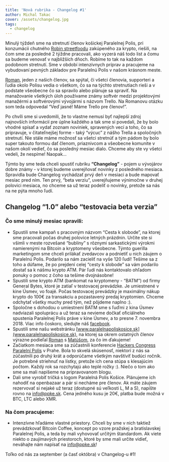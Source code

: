 ```yaml
---
title: 'Nová rubrika - Changelog #1'
author: Michal Takac
cover: /assets/changelog.jpg
tags:
  - changelog
---
```

Minulý týždeň sme na stretnutí členov košickej Paralelnej Polis, pri konzumácii chutného [Robin streetfoodu](https://www.facebook.com/RobinStreetFoodKE/) zakúpeného za krypto, riešili, na čom sme za posledné 2 týždne pracovali, ako vyzerá náš todo list a čomu sa budeme venovať v najbližších dňoch. Robíme to tak na každom podobnom stretnutí. Sme v období intenzívnych príprav a pracujeme na vybudovaní pevných základov pre Paralelnú Polis v našom krásnom meste.

[Roman](https://romanvesely.com/), jeden z našich členov, sa spýtal, či všetci členovia, supporteri a ľudia okolo Polisu vedia o všetkom, čo sa na týchto stretnutiach rieši a v podstate všeobecne čo sa spravilo alebo plánuje sa spraviť. Na manažovanie všetkých úloh používame známy softvér medzi projektovými manažérmi a softvérovými vývojármi s názvom Trello. Na Romanovu otázku som teda odpovedal “Veď jasné! Máme Trello pre členov!”.

Po chvíli sme si uvedomili, že to vlastne nemusí byť najlepší zdroj najnovších informácií pre úplne každého a tak sme si povedali, že by bolo vhodné spísať a vydať zoznam noviniek, spravených vecí a toho, čo sa pripravuje, v čitateľnejšej forme - taký “výcuc” z nášho Trella a spoločných stretnutí. Nie stále máme možnosť sa všetci stretnúť a tým pádom by bolo super takouto formou dať členom, priaznivcom a všeobecne komunite v našom okolí vedieť, čo sa posledný mesiac dialo. Chceme aby ste vy všetci vedeli, že nespíme! Naopak...

Týmto by sme teda chceli spustiť rubriku **“Changelog”** - pojem u vývojárov dobre známy - v ktorej budeme uverejňovať novinky z posledného mesiaca. Spravidla bude Changelog vychádzať prvý deň v mesiaci a bude mapovať mesiac pred ním. Ten prvý, “beta verziu”, uverejňujeme výnimočne v druhej polovici mesiaca, no chceme sa už teraz podeliť o novinky, pretože sa nás na ne pýta mnoho ľudí.

## Changelog “1.0” alebo “testovacia beta verzia”

### Čo sme minulý mesiac spravili:

- Spustili sme kampaň s pracovným názvom “Cesta k slobode”, na ktorej sme pracovali počas druhej polovice letných prázdnin. Určite ste si všimli v meste rozvešané “bubliny” s rôznymi sarkastickými výrokmi namierenými na Bitcoin a kryptomeny všeobecne. Týmto guerilla marketingom sme chceli prilákať zvedavcov a podnietiť u nich záujem o Paralelnú Polis. Podarilo sa nám zacieliť na vyše 120 ľudí! Tešíme sa z toho a dúfame, že po prejdení celej “cesty k slobode” sa vám podarilo dostať sa k nášmu krypto ATM. Pár ľudí nás kontaktovalo ohľadom ponuky o pomoc z čoho sa tešíme dvojnásobne!
- Spustili sme krypto ATM (bankomat na kryptomeny - “BATM”) od firmy General Bytes, ktoré je zatiaľ v testovacej prevádzke. Je umiestnené v kine Úsmev, vo foajé. Počas testovacej prevádzky je maximálny nákup krypto do 100€ za transakciu a pozastavený predaj kryptomien. Chceme odchytať všetky muchy pred tým, než pôjdeme naplno :).
- Spoločne s dohodou o umiestnení BATM sme s ľuďmi z kina Úsmev nadviazali spoluprácu a už teraz sa nevieme dočkať oficiálneho spustenia Paralelnej Polis práve v kine Úsmev, a to presne 7. novembra 2018. Viac info čoskoro, sledujte náš [facebook](https://www.facebook.com/paralelnapoliske/).
- Spustili sme našu webstránku [www.paralelnapoliskosice.sk](www.paralelnapoliskosice.sk), na ktorej sa okrem ostatných členov výrazne podieľal [Roman](https://romanvesely.com/) s [Matúšom](https://www.matusdesign.com/), za čo im ďakujeme!
- Začiatkom mesiaca sme sa zúčastnili konferencie [Hackers Congress Paralelní Polis](https://neworder.hcpp.cz/) v Prahe. Bola to skvelá skúsenosť, niektorí z nás sa zúčastnili po druhý krát a odporúčame všetkým navštíviť budúci ročník. Je potrebné striehnuť na lístky, pretože ich cena stúpa s klesajúcim počtom. Každý rok sa rozchytajú ako teplé rožky :). Niečo o tom ako sme sa mali napíšeme na pripravovanom blogu.
- Dali sme vyrobiť tričká s logom Paralelná Polis Košice. Plánujeme ich nahodiť na openbazaar a pár si necháme pre členov. Ak máte záujem rezervovať si nejaké už teraz (dostupné sú veľkosti L, M a S), napíšte rovno na [info@ppke.sk](mailto:info@ppke.sk). Cena jedného kusu je 20€, platba bude možná v BTC, LTC alebo XMR.

### Na čom pracujeme:

- Intenzívne hľadáme vlastné priestory. Chceli by sme v nich taktiež prevádzkovať Bitcoin Coffee, koncept po vzore pražskej a bratislavskej Paralelnej Polis, a teda by mali vyhovovať určitým štandardom. Ak viete niekto o zaujímavých priestoroch, ktoré by sme mali určite vidieť, neváhajte nám napísať na [info@ppke.sk](mailto:info@ppke.sk)!

Toľko od nás za september (a časť októbra) v Changelog-u #1!
